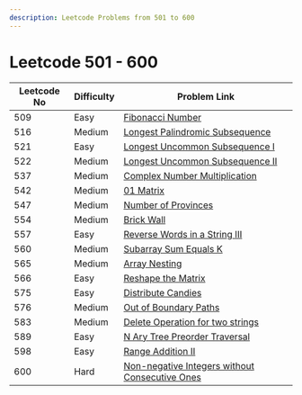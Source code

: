 ```yaml
---
description: Leetcode Problems from 501 to 600
---
```


# Leetcode 501 - 600



| Leetcode No | Difficulty | Problem Link                                                                                                                                                     |
| ----------- | ---------- | ---------------------------------------------------------------------------------------------------------------------------------------------------------------- |
| 509         | Easy       | [Fibonacci Number](../difficulty-based-problem-index/leetcode-easy/leetcode-509-fibonacci-number.md)                                                             |
| 516         | Medium     | [Longest Palindromic Subsequence](../difficulty-based-problem-index/leetcode-medium/leetcode-516-longest-palindromic-subsequence.md)                             |
| 521         | Easy       | [Longest Uncommon Subsequence I](../difficulty-based-problem-index/leetcode-easy/leetcode-521-longest-uncommon-subsequence-i.md)                                 |
| 522         | Medium     | [Longest Uncommon Subsequence II](../difficulty-based-problem-index/leetcode-medium/leetcode-522-longest-uncommon-subsequence-ii.md)                             |
| 537         | Medium     | [Complex Number Multiplication](../difficulty-based-problem-index/leetcode-medium/leetcode-537-complex-number-multiplication.md)                                 |
| 542         | Medium     | [01 Matrix](../difficulty-based-problem-index/leetcode-medium/leetcode-542-01-matrix.md)                                                                         |
| 547         | Medium     | [Number of Provinces](../difficulty-based-problem-index/leetcode-medium/leetcode-547-number-of-provinces.md)                                                     |
| 554         | Medium     | [Brick Wall](../difficulty-based-problem-index/leetcode-medium/leetcode-554-brick-wall.md)                                                                       |
| 557         | Easy       | [Reverse Words in a String III](../difficulty-based-problem-index/leetcode-easy/leetcode-557-reverse-words-in-a-string-iii.md)                                   |
| 560         | Medium     | [Subarray Sum Equals K](../difficulty-based-problem-index/leetcode-medium/leetcode-560-subarray-sum-equals-k.md)                                                 |
| 565         | Medium     | [Array Nesting](../difficulty-based-problem-index/leetcode-medium/leetcode-565-array-nesting.md)                                                                 |
| 566         | Easy       | [Reshape the Matrix](../difficulty-based-problem-index/leetcode-easy/leetcode-566-reshape-the-matrix.md)                                                         |
| 575         | Easy       | [Distribute Candies](../difficulty-based-problem-index/leetcode-easy/leetcode-575-distribute-candies.md)                                                         |
| 576         | Medium     | [Out of Boundary Paths](../difficulty-based-problem-index/leetcode-medium/leetcode-576-out-of-boundary-paths.md)                                                 |
| 583         | Medium     | [Delete Operation for two strings](../difficulty-based-problem-index/leetcode-medium/leetcode-583-delete-operation-for-two-strings.md)                           |
| 589         | Easy       | [N Ary Tree Preorder Traversal](../difficulty-based-problem-index/leetcode-easy/leetcode-589-n-ary-tree-preorder-traversal.md)                                   |
| 598         | Easy       | [Range Addition II](../difficulty-based-problem-index/leetcode-easy/leetcode-598-range-addition-ii.md)                                                           |
| 600         | Hard       | [Non-negative Integers without Consecutive Ones](../difficulty-based-problem-index/leetcode-hard/leetcode-600-non-negative-integers-without-consecutive-ones.md) |
